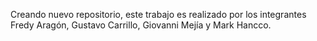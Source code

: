 Creando nuevo repositorio, este trabajo es realizado por los integrantes Fredy Aragón, Gustavo Carrillo, Giovanni Mejía y Mark Hancco.